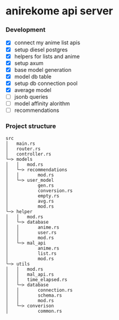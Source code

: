 # anirekome api server

### Development
- [x] connect my anime list apis
- [X] setup diesel postgres
- [X] helpers for lists and anime
- [X] setup axum
- [X] base model generation
- [X] model db table
- [X] setup db connection pool
- [X] average model
- [ ] jsonb queries
- [ ] model affinity alorithm
- [ ] recommendations

### Project structure

```
src
│   main.rs
│   router.rs
│   controller.rs
└─> models
│   │   mod.rs
│   └─> recommendations
│   │       mod.rs
│   └─> user_model
│           gen.rs
│           conversion.rs
│           empty.rs
│           avg.rs
│           mod.rs
└─> helper
│   │   mod.rs
│   └─> database
│   │       anime.rs
│   │       user.rs
│   │       mod.rs
│   └─> mal_api
│           anime.rs
│           list.rs
│           mod.rs
└─> utils
│   │   mod.rs
│   │   mal_api.rs
│   │   time_elapsed.rs
│   └─> database
│   │       connection.rs
│   │       schema.rs
│   │       mod.rs
│   └─> converison
│           common.rs
```
